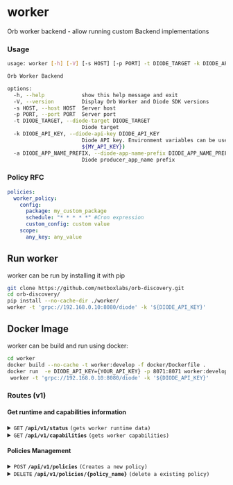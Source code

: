 # worker
Orb worker backend - allow running custom Backend implementations

### Usage
```bash
usage: worker [-h] [-V] [-s HOST] [-p PORT] -t DIODE_TARGET -k DIODE_API_KEY

Orb Worker Backend

options:
  -h, --help            show this help message and exit
  -V, --version         Display Orb Worker and Diode SDK versions
  -s HOST, --host HOST  Server host
  -p PORT, --port PORT  Server port
  -t DIODE_TARGET, --diode-target DIODE_TARGET
                        Diode target
  -k DIODE_API_KEY, --diode-api-key DIODE_API_KEY
                        Diode API key. Environment variables can be used by wrapping them in ${} (e.g.
                        ${MY_API_KEY})
  -a DIODE_APP_NAME_PREFIX, --diode-app-name-prefix DIODE_APP_NAME_PREFIX
                        Diode producer_app_name prefix
```

### Policy RFC
```yaml
policies:
  worker_policy:
    config:
      package: my_custom_package
      schedule: "* * * * *" #Cron expression
      custom_config: custom value
    scope:
      any_key: any_value
```
## Run worker
worker can be run by installing it with pip
```sh
git clone https://github.com/netboxlabs/orb-discovery.git
cd orb-discovery/
pip install --no-cache-dir ./worker/
worker -t 'grpc://192.168.0.10:8080/diode' -k '${DIODE_API_KEY}'
```

## Docker Image
worker can be build and run using docker:
```sh
cd worker
docker build --no-cache -t worker:develop -f docker/Dockerfile .
docker run  -e DIODE_API_KEY={YOUR_API_KEY} -p 8071:8071 worker:develop \
 worker -t 'grpc://192.168.0.10:8080/diode' -k '${DIODE_API_KEY}'
```

### Routes (v1)

#### Get runtime and capabilities information

<details>
 <summary><code>GET</code> <code><b>/api/v1/status</b></code> <code>(gets worker runtime data)</code></summary>

##### Parameters

> None

##### Responses

> | http code     | content-type                      | response                                                            |
> |---------------|-----------------------------------|---------------------------------------------------------------------|
> | `200`         | `application/json; charset=utf-8` |  `{"version": "0.1.0","up_time_seconds": 3678 }`                    |

##### Example cURL

> ```sh
>  curl -X GET -H "Content-Type: application/json" http://localhost:8071/api/v1/status
> ```

</details>

<details>
 <summary><code>GET</code> <code><b>/api/v1/capabilities</b></code> <code>(gets worker capabilities)</code></summary>

##### Parameters

> None

##### Responses

> | http code     | content-type                      | response                                                            |
> |---------------|-----------------------------------|---------------------------------------------------------------------|
> | `200`         | `application/json; charset=utf-8` | `{"loaded_modules":["custom_nbl","generic_worker"]}`      |

##### Example cURL

> ```sh
>  curl -X GET -H "Content-Type: application/json" http://localhost:8071/api/v1/capabilities
> ```

</details>

#### Policies Management


<details>
 <summary><code>POST</code> <code><b>/api/v1/policies</b></code> <code>(Creates a new policy)</code></summary>

##### Parameters

> | name      |  type     | data type               | description                                                           |
> |-----------|-----------|-------------------------|-----------------------------------------------------------------------|
> | None      |  required | YAML object             | yaml format specified in [Policy RFC](#policy-rfc)                    |
 

##### Responses

> | http code     | content-type                       | response                                                            |
> |---------------|------------------------------------|---------------------------------------------------------------------|
> | `201`         | `application/json; charset=UTF-8`  | `{"detail":"policy 'policy_name' was started"}`                     |
> | `400`         | `application/json; charset=UTF-8`  | `{ "detail": "invalid Content-Type. Only 'application/x-yaml' is supported" }`|
> | `400`         | `application/json; charset=UTF-8`  | Any other policy error                                              |
> | `403`         | `application/json; charset=UTF-8`  | `{ "detail": "config field is required" }`                          |
> | `409`         | `application/json; charset=UTF-8`  | `{ "detail": "policy 'policy_name' already exists" }`               |
 

##### Example cURL

> ```sh
>  curl -X POST -H "Content-Type: application/x-yaml" --data-binary @policy.yaml http://localhost:8071/api/v1/policies
> ```

</details>

<details>
 <summary><code>DELETE</code> <code><b>/api/v1/policies/{policy_name}</b></code> <code>(delete a existing policy)</code></summary>

##### Parameters

> | name              |  type     | data type      | description                         |
> |-------------------|-----------|----------------|-------------------------------------|
> |   `policy_name`   |  required | string         | The unique policy name              |

##### Responses

> | http code     | content-type                      | response                                                            |
> |---------------|-----------------------------------|---------------------------------------------------------------------|
> | `200`         | `application/json; charset=UTF-8` | `{ "detail": "policy 'policy_name' was deleted" }`                  |
> | `400`         | `application/json; charset=UTF-8` | Any other policy deletion error                                     |
> | `404`         | `application/json; charset=UTF-8` | `{ "detail": "policy 'policy_name' not found" }`                    |

##### Example cURL

> ```sh
>  curl -X DELETE http://localhost:8071/api/v1/policies/policy_name
> ```

</details>
